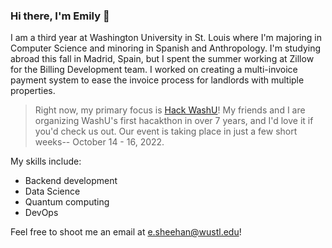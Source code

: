 ### Hi there, I'm Emily 👋

I am a third year at Washington University in St. Louis where I'm majoring in Computer Science and minoring in Spanish and Anthropology. I'm studying abroad this fall in Madrid, Spain, but I spent the summer working at Zillow for the Billing Development team. I worked on creating a multi-invoice payment system to ease the invoice process for landlords with multiple properties.

> Right now, my primary focus is  [Hack WashU](https://hackwashu.com)! My friends and I are organizing WashU's first hacakthon in over 7 years, and I'd love it if you'd check us out. Our event is taking place in just a few short weeks-- October 14 - 16, 2022.

My skills include:
- Backend development
- Data Science
- Quantum computing
- DevOps

Feel free to shoot me an email at e.sheehan@wustl.edu!
